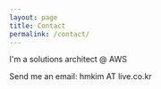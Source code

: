 ```yaml
---
layout: page
title: Contact
permalink: /contact/
---
```


I'm a solutions architect @ AWS

Send me an email: hmkim AT live.co.kr
